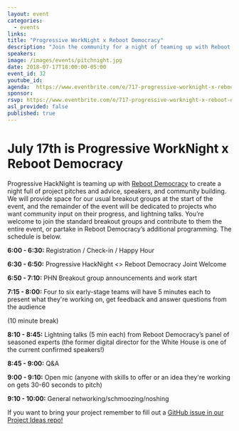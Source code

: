 ```yaml
---
layout: event
categories:
  - events
links:
title: "Progressive WorkNight x Reboot Democracy"
description: "Join the community for a night of teaming up with Reboot Democracy full of project pitches and advice, and speakers! Whether you are already collaborating with a group, or want to volunteer for something new, this is a great chance to use your skills and take meaningful action!"
speakers:  
image: /images/events/pitchnight.jpg
date: 2018-07-17T18:00:00-05:00
event_id: 32
youtube_id:
agenda:  https://www.eventbrite.com/e/717-progressive-worknight-x-reboot-democracy-tickets-47959359736
sponsor:
rsvp: https://www.eventbrite.com/e/717-progressive-worknight-x-reboot-democracy-tickets-47959359736
asl_provided: false
published: true
---
```


# July 17th is Progressive WorkNight x Reboot Democracy
Progressive HackNight is teaming up with [Reboot Democracy](www.rebootdem.com) to create a night full of project pitches and advice, speakers, and community building. We will provide space for our usual breakout groups at the start of the event, and the remainder of the event will be dedicated to projects who want community input on their progress, and lightning talks. You’re welcome to join the standard breakout groups and contribute to them the entire event, or partake in Reboot Democracy’s additional programming. The schedule is below.

**6:00 - 6:30:** Registration / Check-in / Happy Hour

**6:30 - 6:50:** Progressive HackNight <> Reboot Democracy Joint Welcome

**6:50 - 7:10:** PHN Breakout group announcements and work start

**7:15 - 8:00:** Four to six early-stage teams will have 5 minutes each to present what they're working on, get feedback and answer questions from the audience

(10 minute break)

**8:10 - 8:45:** Lightning talks (5 min each) from Reboot Democracy’s panel of seasoned experts (the former digital director for the White House is one of the current confirmed speakers!)

**8:45 - 9:00:** Q&A

**9:00 - 9:10:** Open mic (anyone with skills to offer or an idea they're working on gets 30-60 seconds to pitch)

**9:10 - 10:00:** General networking/schmoozing/noshing

If you want to bring your project remember to fill out a [GitHub issue in our Project Ideas repo!](https://github.com/ProgressiveHackNight/project-ideas)
